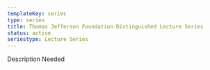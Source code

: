 ```yaml
---
templateKey: series
type: series
title: Thomas Jefferson Foundation Distinguished Lecture Series
status: active
seriestype: Lecture Series
---
```

Description Needed